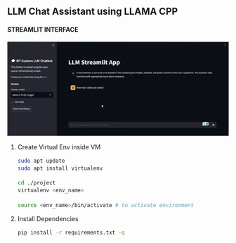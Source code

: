 ## LLM Chat Assistant using LLAMA CPP

#### STREAMLIT INTERFACE

![](https://github.com/jivaniyash/llama_cpp-chatbot/blob/main/gif/chat_interface.gif)

1. Create Virtual Env inside VM
    ```bash
    sudo apt update
    sudo apt install virtualenv

    cd ./project
    virtualenv <env_name>

    source <env_name>/bin/activate # to activate environment
    ```

2. Install Dependencies
    ```bash
    pip install -r requirements.txt -q
    ```


